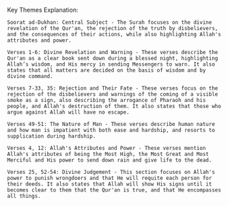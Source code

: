 Key Themes Explanation:

    Soorat ad-Dukhan: Central Subject - The Surah focuses on the divine revelation of the Qur'an, the rejection of the truth by disbelievers, and the consequences of their actions, while also highlighting Allah's attributes and power.

    Verses 1-6: Divine Revelation and Warning - These verses describe the Qur'an as a clear book sent down during a blessed night, highlighting Allah’s wisdom, and His mercy in sending Messengers to warn. It also states that all matters are decided on the basis of wisdom and by divine command.

    Verses 7-33, 35: Rejection and Their Fate - These verses focus on the rejection of the disbelievers and warnings of the coming of a visible smoke as a sign, also describing the arrogance of Pharaoh and his people, and Allah's destruction of them. It also states that those who argue against Allah will have no escape.

    Verses 49-51: The Nature of Man - These verses describe human nature and how man is impatient with both ease and hardship, and resorts to supplication during hardship.

    Verses 4, 12: Allah's Attributes and Power - These verses mention Allah's attributes of being the Most High, the Most Great and Most Merciful and His power to send down rain and give life to the dead.

    Verses 25, 52-54: Divine Judgement - This section focuses on Allah's power to punish wrongdoers and that He will requite each person for their deeds. It also states that Allah will show His signs until it becomes clear to them that the Qur'an is true, and that He encompasses all things.